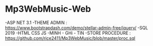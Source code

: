 # Mp3WebMusic-Web
-ASP NET 3.1
-THEME ADMIN : https://www.bootstrapdash.com/demo/stellar-admin-free/jquery/
-SQL 2019
-HTML CSS JS
-MINH - GHi - TIN
-STORE PROCEDURE : https://github.com/rice2411/Mp3WebMusic/blob/master/proc.sql
